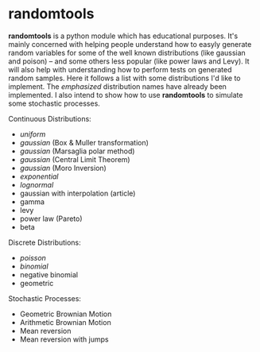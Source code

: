 # randomtools

**randomtools** is a python module which has educational purposes.
It's mainly concerned with helping people understand how to easyly generate random variables for some of the well known distributions (like gaussian and poison) – and some others less popular (like power laws and Levy).
It will also help with understanding how to perform tests on generated random samples.
Here it follows a list with some distributions I'd like to implement.
The *emphasized* distribution names have already been implemented.
I also intend to show how to use **randomtools** to simulate some stochastic processes.

Continuous Distributions:

*	*uniform*
*	*gaussian* (Box & Muller transformation)
*	*gaussian* (Marsaglia polar method)
*	*gaussian* (Central Limit Theorem)
*	*gaussian* (Moro Inversion)
*	*exponential*
*	*lognormal*
*	gaussian with interpolation (article)
*	gamma
*	levy
*	power law (Pareto)
*	beta

Discrete Distributions:

*	*poisson*
*	*binomial*
*	negative binomial
*	geometric

Stochastic Processes:

*	Geometric Brownian Motion
*	Arithmetic Brownian Motion
*	Mean reversion
*	Mean reversion with jumps

<!-- *	noise decorators -->
